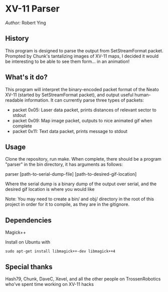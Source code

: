 XV-11 Parser
============

*Author:* Robert Ying

History
-------
This program is designed to parse the output from SetStreamFormat packet.
Prompted by Chunk's tantalizing images of XV-11 maps, I decided it would be
interesting to be able to see them form... in an animation!

What's it do?
-------------
This program will interpret the binary-encoded packet format of the Neato XV-11
(started by SetStreamFormat packet), and output useful human-readable
information. It can currently parse three types of packets:

* packet 0x05: Laser data packet, prints distances of relevant sector to stdout
* packet 0x09: Map image packet, outputs to nice animated gif when complete
* packet 0x11: Text data packet, prints message to stdout

Usage
-----
Clone the repository, run make. When complete, there should be a program
"parser" in the bin directory, it has arguments as follows:

parser [path-to-serial-dump-file] [path-to-desired-gif-location]

Where the serial dump is a binary dump of the output over serial, and the
desired gif location is where you would like 

Note: You may need to create a bin/ and obj/ directory in the root of this
project in order for it to compile, as they are in the gitignore.

Dependencies
------------
Magick++

Install on Ubuntu with

`sudo apt-get install libmagick++-dev libmagick++4`

Special thanks
--------------
Hash79, Chunk, DaveC, Xevel, and all the other people on TrossenRobotics who've
spent time working on XV-11 hacks
